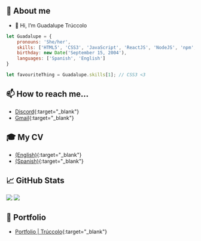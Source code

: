 ## 📢 About me

- 👋 Hi, I’m Guadalupe Trúccolo

```js
let Guadalupe = {
    pronouns: 'She/her',
    skills: ['HTML5', 'CSS3', 'JavaScript', 'ReactJS', 'NodeJS', 'npm', 'Kotlin', 'Unity', 'Bootstrap'],
    birthday: new Date('September 15, 2004'),
    languages: ['Spanish', 'English']
}

let favouriteThing = Guadalupe.skills[1]; // CSS3 <3
```

## 📫 How to reach me...
- [Discord](https://discord.com/users/guada#5719){:target="_blank"}
- [Gmail](mailto:truccologuadalupe@gmail.com){:target="_blank"}

## 🎓 My CV

- [(English)](https://drive.google.com/file/d/1t_fzXetEAe188IFsgSCI4IXAHRiLJQ_2/view?usp=sharing){:target="_blank"}
- [(Spanish)](https://drive.google.com/file/d/1dAxtC7Srmu3ZLQiwPYxcSk7pBrydhvoC/view?usp=sharing){:target="_blank"}

## 📈 GitHub Stats

<img src="https://github-readme-stats.vercel.app/api/top-langs/?username=GuadalupeTruccolo&theme=radical">
<img src="https://github-readme-stats.vercel.app/api?username=GuadalupeTruccolo&theme=radical&show_icons=true">

## 💼 Portfolio

- [Portfolio | Trúccolo](https://portfolio-truccolo.netlify.app/){:target="_blank"}
